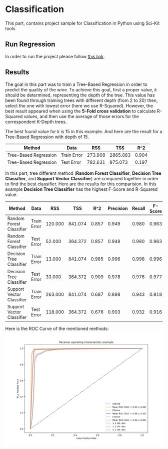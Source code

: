 # Classification
This part, contains project sample for Classification in Python using Sci-Kit tools.

## Run Regression
In order to run the project please follow <a href="https://github.com/ArefMq/ML-Project/blob/master/README.md#Runing Project">
this link</a>.

 
## Results

The goal in this part was to train a Tree-Based Regression in order to predict the quality of the wine.
To achieve this goal, first a proper value, *k* should be determined, representing the depth of the tree. This value
has been found through training trees with different depth (from 2 to 20) then, select the one with lowest error (here
we use R-Squared). However, the best result appeared when using the **5-Fold cross validation** to calculate R-Squared 
values, and then use the average of those errors for the correspondent K-Depth trees.

The best found value for *k* is 15 in this example. And here are the result for a Tree-Based Regression with depth of 
15.

| Method                    | Data        | RSS     | TSS      | R^2   |
|---------------------------|-------------|---------|----------|-------|
| Tree-Based Regression     | Train Error | 273.908 | 2865.883 | 0.904 |
| Tree-Based Regression     | Test Error  | 782.631 | 975.073  | 0.197 |


In this part, tree different method (**Random Forest Classifier**, **Decision Tree Classifier**, and **Support Vector 
Classifier**) are compared together in order to find the best classifier. Here are the results for this comparision.
In this example **Decision Tree Classifier** has the highest F-Score and R-Squared value.

| Method                    | Data        | RSS     | TSS     | R^2   | Precision | Recall | F-Score |
|---------------------------|-------------|---------|---------|-------|-----------|--------|---------|
| Random Forest Classifier  | Train Error | 120.000 | 841.074 | 0.857 | 0.949     | 0.980  | 0.963   | 
| Random Forest Classifier  | Test Error  | 52.000  | 364.372 | 0.857 | 0.948     | 0.980  | 0.963   | 
| Decision Tree Classifier  | Train Error | 13.000  | 841.074 | 0.985 | 0.996     | 0.996  | 0.996   |
| Decision Tree Classifier  | Test Error  | 33.000  | 364.372 | 0.909 | 0.978     | 0.976  | 0.977   |
| Support Vector Classifier | Train Error | 263.000 | 841.074 | 0.687 | 0.898     | 0.943  | 0.918   |
| Support Vector Classifier | Test Error  | 118.000 | 364.372 | 0.676 | 0.903     | 0.932  | 0.916   |

Here is the ROC Curve of the mentioned methods:
![alt text][roc]

[roc]: https://github.com/ArefMq/ML-Project/blob/master/svm/roccurve.png "ROC"


